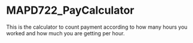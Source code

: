# MAPD722_PayCalculator
This is the calculator to count payment according to how many hours you worked and how much you are getting per hour.
